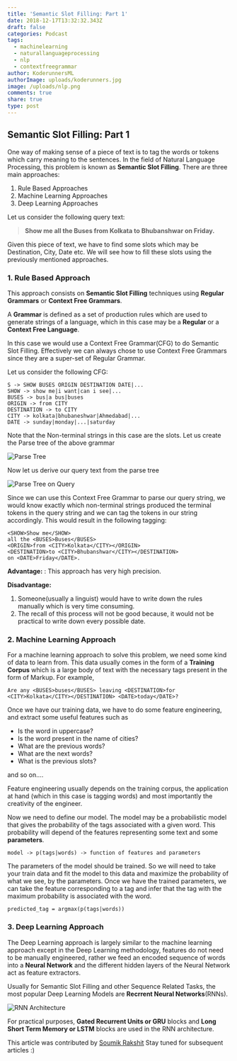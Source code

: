 ```yaml
---
title: 'Semantic Slot Filling: Part 1'
date: 2018-12-17T13:32:32.343Z
draft: false
categories: Podcast
tags:
  - machinelearning
  - naturallanguageprocessing
  - nlp
  - contextfreegrammar
author: KoderunnersML
authorImage: uploads/koderunners.jpg
image: /uploads/nlp.png
comments: true
share: true
type: post
---
```

## Semantic Slot Filling: Part 1

One way of making sense of a piece of text is to tag the words or tokens which carry meaning to the sentences. In the field of Natural Language Processing, this problem is known as **Semantic Slot Filling**. There are three main approaches:

1. Rule Based Approaches
2. Machine Learning Approaches
3. Deep Learning Approaches

Let us consider the following query text:
> **Show me all the Buses from Kolkata to Bhubanshwar on Friday.**

Given this piece of text, we have to find some slots which may be Destination, City, Date etc. We will see how to fill these slots using the previously mentioned approaches.

### 1. Rule Based Approach
This approach consists on **Semantic Slot Filling** techniques using **Regular Grammars** or **Context Free Grammars**.

A **Grammar** is defined as a set of production rules which are used to generate strings of a language, which in this case may be a **Regular** or a **Context Free Language**.

In this case we would use a Context Free Grammar(CFG) to do Semantic Slot Filling. Effectively we can always chose to use Context Free Grammars since they are a super-set of Regular Grammar.

Let us consider the following CFG:
```
S -> SHOW BUSES ORIGIN DESTINATION DATE|...
SHOW -> show me|i want|can i see|...
BUSES -> bus|a bus|buses
ORIGIN -> from CITY
DESTINATION -> to CITY
CITY -> kolkata|bhubaneshwar|Ahmedabad|...
DATE -> sunday|monday|...|saturday
```
Note that the Non-terminal strings in this case are the slots. Let us create the Parse tree of the above grammar

![Parse Tree](/uploads/parse_tree.png)

Now let us derive our query text from the parse tree

![Parse Tree on Query](/uploads/parse_tree_on_query.png)

Since we can use this Context Free Grammar to parse our query string, we would know exactly which non-terminal strings produced the terminal tokens in the query string and we can tag the tokens in our string accordingly. This would result in the following tagging:

```
<SHOW>Show me</SHOW>
all the <BUSES>Buses</BUSES>
<ORIGIN>from <CITY>Kolkata</CITY></ORIGIN>
<DESTINATION>to <CITY>Bhubanshwar</CITY></DESTINATION>
on <DATE>Friday</DATE>.
```

**Advantage:** : This approach has very high precision.

**Disadvantage:**
1. Someone(usually a linguist) would have to write down the rules manually which is very time consuming.
2. The recall of this process will not be good because, it would not be practical to write down every possible date.


### 2. Machine Learning Approach
For a machine learning approach to solve this problem, we need some kind of data to learn from. This data usually comes in the form of a **Training Corpus** which is a large body of text with the necessary tags present in the form of Markup. For example,

```
Are any <BUSES>buses</BUSES> leaving <DESTINATION>for <CITY>Kolkata</CITY></DESTINATION> <DATE>today</DATE>?
```

Once we have our training data, we have to do some feature engineering, and extract some useful features such as

- Is the word in uppercase?
- Is the word present in the name of cities?
- What are the previous words?
- What are the next words?
- What is the previous slots?

and so on....

Feature engineering usually depends on the training corpus, the application at hand (which in this case is tagging words) and most importantly the creativity of the engineer.

Now we need to define our model. The model may be a probabilistic model that gives the probability of the tags associated with a given word. This probability will depend of the features representing some text and some **parameters**.

```
model -> p(tags|words) -> function of features and parameters
```

The parameters of the model should be trained. So we will need to take your train data and fit the model to this data and maximize the probability of what we see, by the parameters. Once we have the trained parameters, we can take the feature corresponding to a tag and infer that the tag with the maximum probability is associated with the word.

```
predicted_tag = argmax(p(tags|words))
```

### 3. Deep Learning Approach
The Deep Learning approach is largely similar to the machine learning approach except in the Deep Learning methodology, features do not need to be manually engineered, rather we feed an encoded sequence of words into a **Neural Network** and the different hidden layers of the Neural Network act as feature extractors.

Usually for Semantic Slot Filling and other Sequence Related Tasks, the most popular Deep Learning Models are **Recrrent Neural Networks**(RNNs).

![RNN Architecture](/uploads/rnn.png)

For practical purposes, **Gated Recurrent Units or GRU** blocks and **Long Short Term Memory or LSTM** blocks are used in the RNN architecture.

This article was contributed by [Soumik Rakshit](https://geekyrakshit.ml/)
Stay tuned for subsequent articles :)
